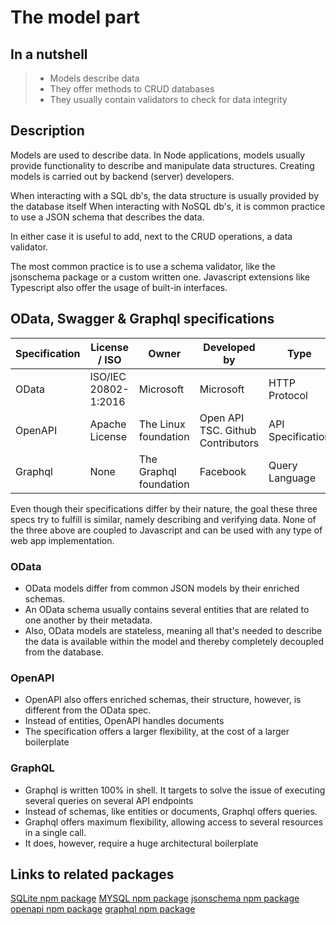# The model part

## In a nutshell
> - Models describe data
> - They offer methods to CRUD databases
> - They usually contain validators to check for data integrity

## Description
Models are used to describe data. In Node applications, models usually provide functionality to describe and manipulate data structures. Creating models is carried out by backend (server) developers.

When interacting with a SQL db's, the data structure is usually provided by the database itself
When interacting with NoSQL db's, it is common practice to use a JSON schema that describes the data.

In either case it is useful to add, next to the CRUD operations, a data validator. 

The most common practice is to use a schema validator, like the jsonschema package or a custom written one. Javascript extensions like Typescript also offer the usage of built-in interfaces.

## OData, Swagger & Graphql specifications

| Specification | License / ISO        | Owner                  | Developed by                      | Type              |
| ------------- | -------------------- | ---------------------- | --------------------------------- | ----------------- |
| OData         | ISO/IEC 20802-1:2016 | Microsoft              | Microsoft                         | HTTP Protocol     |
| OpenAPI       | Apache License       | The Linux foundation   | Open API TSC. Github Contributors | API Specification |
| Graphql       | None                 | The Graphql foundation | Facebook                          | Query Language    |

Even though their specifications differ by their nature, the goal these three specs try to fulfill is similar, namely describing and verifying data. None of the three above are coupled to Javascript and can be used with any type of web app implementation.

### OData
- OData models differ from common JSON models by their enriched schemas. 
- An OData schema usually contains several entities that are related to one another by their metadata. 
- Also, OData models are stateless, meaning all that's needed to describe the data is available within the model and thereby completely decoupled from the database. 

### OpenAPI
- OpenAPI also offers enriched schemas, their structure, however, is different from the OData spec. 
- Instead of entities, OpenAPI handles documents
- The specification offers a larger flexibility, at the cost of a larger boilerplate

### GraphQL
- Graphql is written 100% in shell. It targets to solve the issue of executing several queries on several API endpoints
- Instead of schemas, like entities or documents, Graphql offers queries.
- Graphql offers maximum flexibility, allowing access to several resources in a single call.
- It does, however, require a huge architectural boilerplate


## Links to related packages
[SQLite npm package](https://www.npmjs.com/package/sqlite3)
[MYSQL npm package](https://www.npmjs.com/package/mysql)
[jsonschema npm package](https://www.npmjs.com/package/jsonschema)
[openapi npm package](https://www.npmjs.com/package/@openapitools/openapi-generator-cli)
[graphql npm package](https://www.npmjs.com/package/graphql)